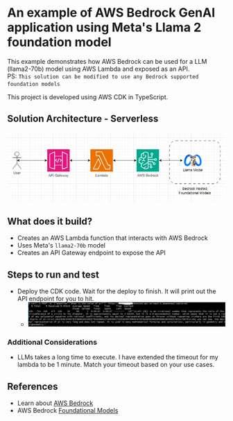 # An example of AWS Bedrock GenAI application using Meta's Llama 2 foundation model

This example demonstrates how AWS Bedrock can be used for a LLM (llama2-70b) model using AWS Lambda and exposed as an API.  
PS: `This solution can be modified to use any Bedrock supported foundation models`

This project is developed using AWS CDK in TypeScript.

## Solution Architecture - Serverless
![image](architecture.PNG "Solution Architecture")

## What does it build?
* Creates an AWS Lambda function that interacts with AWS Bedrock
* Uses Meta's  `llama2-70b` model
* Creates an API Gateway endpoint to expose the API

## Steps to run and test
* Deploy the CDK code. Wait for the deploy to finish.  It will print out the API endpoint for you to hit.
  * ![image](test-llama-model.PNG "Example of API response from LLAMA 2 model")


### Additional Considerations
* LLMs takes a long time to execute.  I have extended the timeout for my lambda to be 1 minute.  Match your timeout based on your use cases.

## References
* Learn about [AWS Bedrock](https://aws.amazon.com/bedrock/)
* AWS Bedrock [Foundational Models](https://docs.aws.amazon.com/bedrock/latest/userguide/models-supported.html)

